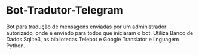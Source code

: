 # Bot-Tradutor-Telegram

Bot para tradução de mensagens enviadas por um administrador autorizado, onde é enviado para todos que iniciaram o bot. Utiliza Banco de Dados Sqlite3, as bibliotecas Telebot e Google Translator e linguagem Python.

